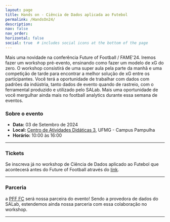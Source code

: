 ```yaml
---
layout: page
title: Hands on - Ciência de Dados aplicada ao Futebol
permalink: /HandsOn24/
description:
nav: false
nav_order: 
horizontal: false
social: true  # includes social icons at the bottom of the page
---
```


<!-- pages/bgf24.md -->

Mais uma novidade na conferência Future of Football / FAME'24. 
Iremos fazer um workshop pré-evento, ensinando como fazer um modelo de xG do zero. 
O workshop consistirá de uma super aula pela parte da manhã e uma competição de tarde para encontrar a melhor solução de xG entre os participantes. 
Você terá a oportunidade de trabalhar com dados com padrões da indústria, tanto dados de evento quando de rastreio, com o ferramental produzido e utilizado pelo SALab. 
Mais uma oportunidade de você mergulhar ainda mais no football analytics durante essa semana de eventos.

### Sobre o evento
- **Data:** 03 de Setembro de 2024
- **Local:** <a href='https://maps.app.goo.gl/DvN4WFp6hKDvHia36'>Centro de Atividades Didáticas 3</a>, UFMG - Campus Pampulha
- **Horário:** 10:00 às 16:00

<hr>

### Tickets
Se inscreva já no workshop de Ciência de Dados aplicado ao Futebol que acontecerá antes do Future of Football através do 
<a href="https://www.sympla.com.br/evento/workshop-3-set-24-hands-on-ciencia-de-dados-aplicada-ao-futebol-salab/2604598">link</a>.

<hr>

### Parceria
a <a href="https://fc.pff.com">PFF FC</a> será nossa parceira do evento! 
Sendo a provedora de dados do SALab, estendemos ainda nossa parceria com essa colaboração no workshop.

<hr>